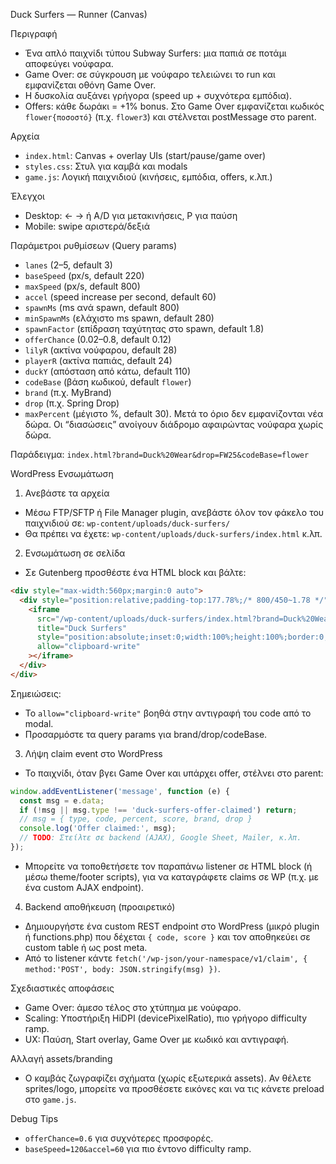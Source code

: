 Duck Surfers — Runner (Canvas)

Περιγραφή
- Ένα απλό παιχνίδι τύπου Subway Surfers: μια παπιά σε ποτάμι αποφεύγει νούφαρα.
- Game Over: σε σύγκρουση με νούφαρο τελειώνει το run και εμφανίζεται οθόνη Game Over.
- Η δυσκολία αυξάνει γρήγορα (speed up + συχνότερα εμπόδια).
- Offers: κάθε δωράκι = +1% bonus. Στο Game Over εμφανίζεται κωδικός `flower{ποσοστό}` (π.χ. `flower3`) και στέλνεται postMessage στο parent.

Αρχεία
- `index.html`: Canvas + overlay UIs (start/pause/game over)
- `styles.css`: Στυλ για καμβά και modals
- `game.js`: Λογική παιχνιδιού (κινήσεις, εμπόδια, offers, κ.λπ.)

Έλεγχοι
- Desktop: ← → ή A/D για μετακινήσεις, P για παύση
- Mobile: swipe αριστερά/δεξιά

Παράμετροι ρυθμίσεων (Query params)
- `lanes` (2–5, default 3)
- `baseSpeed` (px/s, default 220)
- `maxSpeed` (px/s, default 800)
- `accel` (speed increase per second, default 60)
- `spawnMs` (ms ανά spawn, default 800)
- `minSpawnMs` (ελάχιστο ms spawn, default 280)
- `spawnFactor` (επίδραση ταχύτητας στο spawn, default 1.8)
- `offerChance` (0.02–0.8, default 0.12)
- `lilyR` (ακτίνα νούφαρου, default 28)
- `playerR` (ακτίνα παπιάς, default 24)
- `duckY` (απόσταση από κάτω, default 110)
- `codeBase` (βάση κωδικού, default `flower`)
- `brand` (π.χ. MyBrand)
- `drop` (π.χ. Spring Drop)
- `maxPercent` (μέγιστο %, default 30). Μετά το όριο δεν εμφανίζονται νέα δώρα. Οι “διασώσεις” ανοίγουν διάδρομο αφαιρώντας νούφαρα χωρίς δώρα.

Παράδειγμα:
`index.html?brand=Duck%20Wear&drop=FW25&codeBase=flower`

WordPress Ενσωμάτωση
1) Ανεβάστε τα αρχεία
- Μέσω FTP/SFTP ή File Manager plugin, ανεβάστε όλον τον φάκελο του παιχνιδιού σε:
  `wp-content/uploads/duck-surfers/`
- Θα πρέπει να έχετε: `wp-content/uploads/duck-surfers/index.html` κ.λπ.

2) Ενσωμάτωση σε σελίδα
- Σε Gutenberg προσθέστε ένα HTML block και βάλτε:

```html
<div style="max-width:560px;margin:0 auto">
  <div style="position:relative;padding-top:177.78%;/* 800/450~1.78 */">
    <iframe
      src="/wp-content/uploads/duck-surfers/index.html?brand=Duck%20Wear&drop=FW25&codeBase=flower"
      title="Duck Surfers"
      style="position:absolute;inset:0;width:100%;height:100%;border:0;border-radius:16px;box-shadow:0 10px 30px rgba(0,0,0,.25)"
      allow="clipboard-write"
    ></iframe>
  </div>
</div>
```

Σημειώσεις:
- To `allow="clipboard-write"` βοηθά στην αντιγραφή του code από το modal.
- Προσαρμόστε τα query params για brand/drop/codeBase.

3) Λήψη claim event στο WordPress
- Το παιχνίδι, όταν βγει Game Over και υπάρχει offer, στέλνει στο parent:

```js
window.addEventListener('message', function (e) {
  const msg = e.data;
  if (!msg || msg.type !== 'duck-surfers-offer-claimed') return;
  // msg = { type, code, percent, score, brand, drop }
  console.log('Offer claimed:', msg);
  // TODO: Στείλτε σε backend (AJAX), Google Sheet, Mailer, κ.λπ.
});
```

- Μπορείτε να τοποθετήσετε τον παραπάνω listener σε HTML block (ή μέσω theme/footer scripts), για να καταγράφετε claims σε WP (π.χ. με ένα custom AJAX endpoint).

4) Backend αποθήκευση (προαιρετικό)
- Δημιουργήστε ένα custom REST endpoint στο WordPress (μικρό plugin ή functions.php) που δέχεται `{ code, score }` και τον αποθηκεύει σε custom table ή ως post meta.
- Από το listener κάντε `fetch('/wp-json/your-namespace/v1/claim', { method:'POST', body: JSON.stringify(msg) })`.

Σχεδιαστικές αποφάσεις
- Game Over: άμεσο τέλος στο χτύπημα με νούφαρο.
- Scaling: Υποστήριξη HiDPI (devicePixelRatio), πιο γρήγορο difficulty ramp.
- UX: Παύση, Start overlay, Game Over με κωδικό και αντιγραφή.

Αλλαγή assets/branding
- Ο καμβάς ζωγραφίζει σχήματα (χωρίς εξωτερικά assets). Αν θέλετε sprites/logo, μπορείτε να προσθέσετε εικόνες και να τις κάνετε preload στο `game.js`.

Debug Tips
- `offerChance=0.6` για συχνότερες προσφορές.
- `baseSpeed=120&accel=60` για πιο έντονο difficulty ramp.
